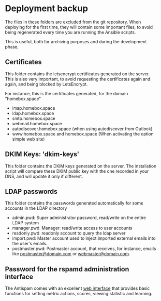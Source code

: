 # Deployment backup

The files in these folders are excluded from the git repository.
When deploying for the first time, they will contain some important files, to avoid being regenerated every time you are running the Ansible scripts.

This is useful, both for archiving purposes and during the development phase.

## Certificates

This folder contains the letsencrypt certificates generated on the server. This is also very important, to avoid requesting the certificates again and again, and being blocked by LetsEncrypt.

For instance, this is the certificates generated, for the domain "homebox.space"

  - imap.homebox.space
  - ldap.homebox.space
  - smtp.homebox.space
  - webmail.homebox.space
  - autodiscover.homebox.space (when using autodiscover from Outlook)
  - <span>www.</span>homebox.space and homebox.space (When activating the option simple web site)

## DKIM Keys: 'dkim-keys'

This folder contains the DKIM keys generated on the server. The installation script will compare these DKIM public key with the one recorded in your DNS, and will update it only if different.

## LDAP passwords

This folder contains the passwords generated automatically for some accounts in the LDAP directory

  - admin.pwd: Super administrator password, read/write on the entire LDAP system
  - manager.pwd: Manager: read/write access to user accounts
  - readonly.pwd: readonly account to query the ldap server
  - import.pwd: Master account used to inject imported external emails into the user's emails.
  - postmaster.pwd: Postmaster account, that receives, for instance, emails
    like postmaster@domain.com or webmaster@domain.com.

## Password for the rspamd administration interface

The Antispam comes with an excellent [web interface](https://www.rspamd.com/webui/) that provides basic functions for setting metric actions, scores, viewing statistic and learning.

